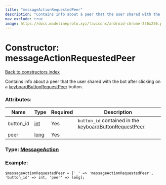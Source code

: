 ```yaml
---
title: "messageActionRequestedPeer"
description: "Contains info about a peer that the user shared with the bot after clicking on a keyboardButtonRequestPeer button."
nav_exclude: true
image: https://docs.madelineproto.xyz/favicons/android-chrome-256x256.png
---
```

# Constructor: messageActionRequestedPeer  
[Back to constructors index](/API_docs/constructors/index.html)



Contains info about a peer that the user shared with the bot after clicking on a [keyboardButtonRequestPeer](../constructors/keyboardButtonRequestPeer.html) button.

### Attributes:

| Name     |    Type       | Required | Description |
|----------|---------------|----------|-------------|
|button\_id|[int](/API_docs/types/int.html) | Yes|`button_id` contained in the [keyboardButtonRequestPeer](../constructors/keyboardButtonRequestPeer.html)|
|peer|[long](/API_docs/types/long.html) | Yes|



### Type: [MessageAction](/API_docs/types/MessageAction.html)


### Example:

```
$messageActionRequestedPeer = ['_' => 'messageActionRequestedPeer', 'button_id' => int, 'peer' => long];
```  
